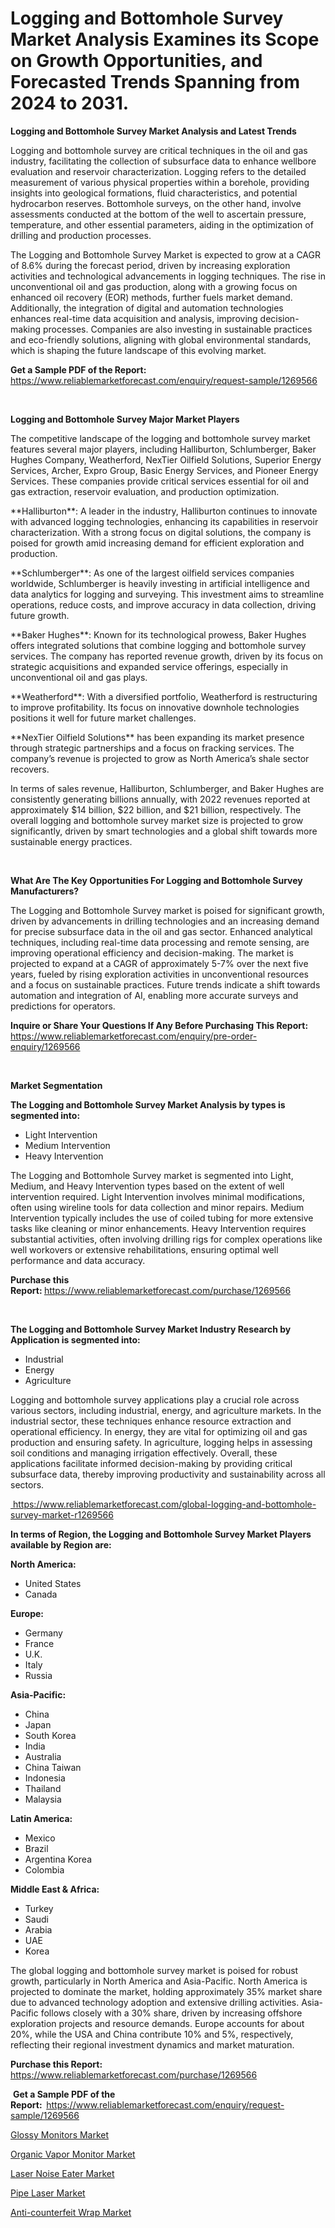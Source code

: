 <p><h1>Logging and Bottomhole Survey Market Analysis Examines its Scope on Growth Opportunities, and Forecasted Trends Spanning from 2024 to 2031.</h1></p><p><strong>Logging and Bottomhole Survey Market Analysis and Latest Trends</strong></p>
<p><p>Logging and bottomhole survey are critical techniques in the oil and gas industry, facilitating the collection of subsurface data to enhance wellbore evaluation and reservoir characterization. Logging refers to the detailed measurement of various physical properties within a borehole, providing insights into geological formations, fluid characteristics, and potential hydrocarbon reserves. Bottomhole surveys, on the other hand, involve assessments conducted at the bottom of the well to ascertain pressure, temperature, and other essential parameters, aiding in the optimization of drilling and production processes.</p><p>The Logging and Bottomhole Survey Market is expected to grow at a CAGR of 8.6% during the forecast period, driven by increasing exploration activities and technological advancements in logging techniques. The rise in unconventional oil and gas production, along with a growing focus on enhanced oil recovery (EOR) methods, further fuels market demand. Additionally, the integration of digital and automation technologies enhances real-time data acquisition and analysis, improving decision-making processes. Companies are also investing in sustainable practices and eco-friendly solutions, aligning with global environmental standards, which is shaping the future landscape of this evolving market.</p></p>
<p><strong>Get a Sample PDF of the Report:&nbsp;</strong> <a href="https://www.reliablemarketforecast.com/enquiry/request-sample/1269566?utm_campaign=1170&utm_medium=2&utm_source=Github&utm_content=ia&utm_term=30092024&utm_id=logging-and-bottomhole-survey">https://www.reliablemarketforecast.com/enquiry/request-sample/1269566</a></p>
<p>&nbsp;</p>
<p><strong>Logging and Bottomhole Survey Major Market Players</strong></p>
<p><p>The competitive landscape of the logging and bottomhole survey market features several major players, including Halliburton, Schlumberger, Baker Hughes Company, Weatherford, NexTier Oilfield Solutions, Superior Energy Services, Archer, Expro Group, Basic Energy Services, and Pioneer Energy Services. These companies provide critical services essential for oil and gas extraction, reservoir evaluation, and production optimization.</p><p>**Halliburton**: A leader in the industry, Halliburton continues to innovate with advanced logging technologies, enhancing its capabilities in reservoir characterization. With a strong focus on digital solutions, the company is poised for growth amid increasing demand for efficient exploration and production.</p><p>**Schlumberger**: As one of the largest oilfield services companies worldwide, Schlumberger is heavily investing in artificial intelligence and data analytics for logging and surveying. This investment aims to streamline operations, reduce costs, and improve accuracy in data collection, driving future growth.</p><p>**Baker Hughes**: Known for its technological prowess, Baker Hughes offers integrated solutions that combine logging and bottomhole survey services. The company has reported revenue growth, driven by its focus on strategic acquisitions and expanded service offerings, especially in unconventional oil and gas plays.</p><p>**Weatherford**: With a diversified portfolio, Weatherford is restructuring to improve profitability. Its focus on innovative downhole technologies positions it well for future market challenges.</p><p>**NexTier Oilfield Solutions** has been expanding its market presence through strategic partnerships and a focus on fracking services. The company’s revenue is projected to grow as North America’s shale sector recovers.</p><p>In terms of sales revenue, Halliburton, Schlumberger, and Baker Hughes are consistently generating billions annually, with 2022 revenues reported at approximately $14 billion, $22 billion, and $21 billion, respectively. The overall logging and bottomhole survey market size is projected to grow significantly, driven by smart technologies and a global shift towards more sustainable energy practices.</p></p>
<p>&nbsp;</p>
<p><strong>What Are The Key Opportunities For Logging and Bottomhole Survey Manufacturers?</strong></p>
<p><p>The Logging and Bottomhole Survey market is poised for significant growth, driven by advancements in drilling technologies and an increasing demand for precise subsurface data in the oil and gas sector. Enhanced analytical techniques, including real-time data processing and remote sensing, are improving operational efficiency and decision-making. The market is projected to expand at a CAGR of approximately 5-7% over the next five years, fueled by rising exploration activities in unconventional resources and a focus on sustainable practices. Future trends indicate a shift towards automation and integration of AI, enabling more accurate surveys and predictions for operators.</p></p>
<p><strong>Inquire or Share Your Questions If Any Before Purchasing This Report:</strong> <a href="https://www.reliablemarketforecast.com/enquiry/pre-order-enquiry/1269566?utm_campaign=1170&utm_medium=2&utm_source=Github&utm_content=ia&utm_term=30092024&utm_id=logging-and-bottomhole-survey">https://www.reliablemarketforecast.com/enquiry/pre-order-enquiry/1269566</a></p>
<p>&nbsp;</p>
<p><strong>Market Segmentation</strong></p>
<p><strong>The Logging and Bottomhole Survey Market Analysis by types is segmented into:</strong></p>
<p><ul><li>Light Intervention</li><li>Medium Intervention</li><li>Heavy Intervention</li></ul></p>
<p><p>The Logging and Bottomhole Survey market is segmented into Light, Medium, and Heavy Intervention types based on the extent of well intervention required. Light Intervention involves minimal modifications, often using wireline tools for data collection and minor repairs. Medium Intervention typically includes the use of coiled tubing for more extensive tasks like cleaning or minor enhancements. Heavy Intervention requires substantial activities, often involving drilling rigs for complex operations like well workovers or extensive rehabilitations, ensuring optimal well performance and data accuracy.</p></p>
<p><strong>Purchase this Report:&nbsp;</strong><a href="https://www.reliablemarketforecast.com/purchase/1269566?utm_campaign=1170&utm_medium=2&utm_source=Github&utm_content=ia&utm_term=30092024&utm_id=logging-and-bottomhole-survey">https://www.reliablemarketforecast.com/purchase/1269566</a></p>
<p>&nbsp;</p>
<p><strong>The Logging and Bottomhole Survey Market Industry Research by Application is segmented into:</strong></p>
<p><ul><li>Industrial</li><li>Energy</li><li>Agriculture</li></ul></p>
<p><p>Logging and bottomhole survey applications play a crucial role across various sectors, including industrial, energy, and agriculture markets. In the industrial sector, these techniques enhance resource extraction and operational efficiency. In energy, they are vital for optimizing oil and gas production and ensuring safety. In agriculture, logging helps in assessing soil conditions and managing irrigation effectively. Overall, these applications facilitate informed decision-making by providing critical subsurface data, thereby improving productivity and sustainability across all sectors.</p></p>
<p><a href="https://www.reliablemarketforecast.com/global-logging-and-bottomhole-survey-market-r1269566?utm_campaign=1170&utm_medium=2&utm_source=Github&utm_content=ia&utm_term=30092024&utm_id=logging-and-bottomhole-survey">&nbsp;https://www.reliablemarketforecast.com/global-logging-and-bottomhole-survey-market-r1269566</a></p>
<p><strong>In terms of Region, the Logging and Bottomhole Survey Market Players available by Region are:</strong></p>
<p>
    <p> <strong> North America: </strong>
        <ul>
            <li>United States</li>
            <li>Canada</li>
        </ul>
        </p> 
    <p> <strong> Europe: </strong>
        <ul>
            <li>Germany</li>
            <li>France</li>
            <li>U.K.</li>
            <li>Italy</li>
            <li>Russia</li>
        </ul>
        </p> 
    <p> <strong> Asia-Pacific: </strong>
        <ul>
            <li>China</li>
            <li>Japan</li>
            <li>South Korea</li>
            <li>India</li>
            <li>Australia</li>
            <li>China Taiwan</li>
            <li>Indonesia</li>
            <li>Thailand</li>
            <li>Malaysia</li>
        </ul>
        </p> 
    <p> <strong> Latin America: </strong>
        <ul>
            <li>Mexico</li>
            <li>Brazil</li>
            <li>Argentina Korea</li>
            <li>Colombia</li>
        </ul>
        </p> 
    <p> <strong> Middle East & Africa: </strong>
        <ul>
            <li>Turkey</li>
            <li>Saudi</li>
            <li>Arabia</li>
            <li>UAE</li>
            <li>Korea</li>
        </ul>
    </p>
    </p>
<p><p>The global logging and bottomhole survey market is poised for robust growth, particularly in North America and Asia-Pacific. North America is projected to dominate the market, holding approximately 35% market share due to advanced technology adoption and extensive drilling activities. Asia-Pacific follows closely with a 30% share, driven by increasing offshore exploration projects and resource demands. Europe accounts for about 20%, while the USA and China contribute 10% and 5%, respectively, reflecting their regional investment dynamics and market maturation.</p></p>
<p><strong>Purchase this Report: </strong><a href="https://www.reliablemarketforecast.com/purchase/1269566?utm_campaign=1170&utm_medium=2&utm_source=Github&utm_content=ia&utm_term=30092024&utm_id=logging-and-bottomhole-survey">https://www.reliablemarketforecast.com/purchase/1269566</a></p>
<p>&nbsp;<strong>Get a Sample PDF of the Report:&nbsp;&nbsp;</strong><a href="https://www.reliablemarketforecast.com/enquiry/request-sample/1269566?utm_campaign=1170&utm_medium=2&utm_source=Github&utm_content=ia&utm_term=30092024&utm_id=logging-and-bottomhole-survey">https://www.reliablemarketforecast.com/enquiry/request-sample/1269566</a></p>
<p><strong></strong></p>
<p><p><a href="https://issuu.com/reportprime-2/docs/glossy-monitors-market-size-2030.pp_355470ee85944c?utm_campaign=1170&utm_medium=2&utm_source=Github&utm_content=ia&utm_term=30092024&utm_id=logging-and-bottomhole-survey">Glossy Monitors Market</a></p><p><a href="https://www.linkedin.com/pulse/driving-factors-behind-organic-vapor-monitor-market-y9qhe?utm_campaign=1170&utm_medium=2&utm_source=Github&utm_content=ia&utm_term=30092024&utm_id=logging-and-bottomhole-survey">Organic Vapor Monitor Market</a></p><p><a href="https://issuu.com/reportprime-2/docs/laser-noise-eater-market-size-2030._c2975b64db0b04?utm_campaign=1170&utm_medium=2&utm_source=Github&utm_content=ia&utm_term=30092024&utm_id=logging-and-bottomhole-survey">Laser Noise Eater Market</a></p><p><a href="https://www.linkedin.com/pulse/insights-pipe-laser-market-players-size-geographical-4evze?utm_campaign=1170&utm_medium=2&utm_source=Github&utm_content=ia&utm_term=30092024&utm_id=logging-and-bottomhole-survey">Pipe Laser Market</a></p><p><a href="https://github.com/DenisePatterson586/Market-Research-Report-List-1/blob/main/anti-counterfeit-wrap-market.md?utm_campaign=1170&utm_medium=2&utm_source=Github&utm_content=ia&utm_term=30092024&utm_id=logging-and-bottomhole-survey">Anti-counterfeit Wrap Market</a></p></p>